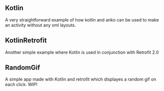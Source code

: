 ## Kotlin

A very straightforward example of how kotlin and anko can be used to make an activity without any xml layouts.

## KotlinRetrofit

Another simple example where Kotlin is used in conjunction with Retrofit 2.0

## RandomGif

A simple app made with Kotlin and retrofit which displayes a random gif on each click. WIP!

